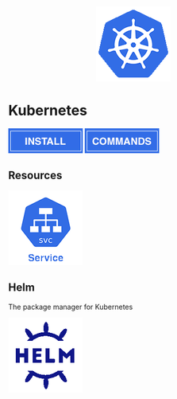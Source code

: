 <p align="center">
  <img src="../images/kubernetes/logo-150x150.png" />
</p>

# Kubernetes

[![How to install Kubernetes in Ubuntu](../images/kubernetes/install.jpg)](./install_kubernetes.md)
[![Kubernetes commands](../images/kubernetes/commands.jpg)](./kubernetes_commands.md)

## Resources

[![service](../images/kubernetes/k8s-service.png)](./kubernetes_service.md)

## Helm
The package manager for Kubernetes

[![helm](../images/kubernetes/helm.png)](./helm.md)
